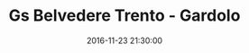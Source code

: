 ---
title: Gs Belvedere Trento - Gardolo
date: 2016-11-23 21:30:00
squadra-a: Bc Gardolo
punteggio-a: 47
squadra-b: Gs Belvedere Trento
punteggio-b: 59
partite/squadra: promozione-16-17
luogo: PalaBocchi
categoria: promozione
---